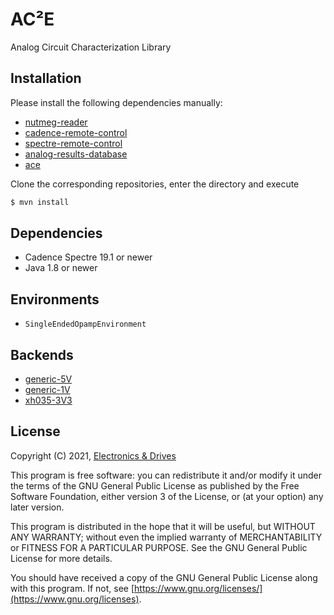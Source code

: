 # AC²E

Analog Circuit Characterization Library

## Installation


Please install the following dependencies manually:

- [nutmeg-reader](https://github.com/electronics-and-drives/nutmeg-reader) 
- [cadence-remote-control](https://github.com/electronics-and-drives/cadence-remote-control) 
- [spectre-remote-control](https://github.com/electronics-and-drives/spectre-remote-control) 
- [analog-results-database](https://github.com/electronics-and-drives/analog-results-database) 
- [ace](https://github.com/matthschw/ace) 

Clone the corresponding repositories, enter the directory and execute

```bash
$ mvn install
```
## Dependencies

- Cadence Spectre 19.1 or newer
- Java 1.8 or newer


## Environments

- `SingleEndedOpampEnvironment`

## Backends

- [generic-5V](https://github.com/matthschw/ace-generic-5V)
- [generic-1V](https://github.com/matthschw/ace-generic-1V)
- [xh035-3V3](https://gitlab-forschung.reutlingen-university.de/eda/ace-xh035-3v3)

## License

Copyright (C) 2021, [Electronics & Drives](https://www.electronics-and-drives.de/)

This program is free software: you can redistribute it and/or modify
it under the terms of the GNU General Public License as published by
the Free Software Foundation, either version 3 of the License, or
(at your option) any later version.

This program is distributed in the hope that it will be useful,
but WITHOUT ANY WARRANTY; without even the implied warranty of
MERCHANTABILITY or FITNESS FOR A PARTICULAR PURPOSE.  See the
GNU General Public License for more details.

You should have received a copy of the GNU General Public License
along with this program. If not, see 
[https://www.gnu.org/licenses/](https://www.gnu.org/licenses).